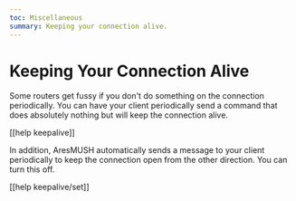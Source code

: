 ```yaml
---
toc: Miscellaneous
summary: Keeping your connection alive.
---
```

# Keeping Your Connection Alive

Some routers get fussy if you don't do something on the connection periodically.  You can have your client periodically send a command that does absolutely nothing but will keep the connection alive.

[[help keepalive]]

In addition, AresMUSH automatically sends a message to your client periodically to keep the connection open from the other direction.  You can turn this off.

[[help keepalive/set]]